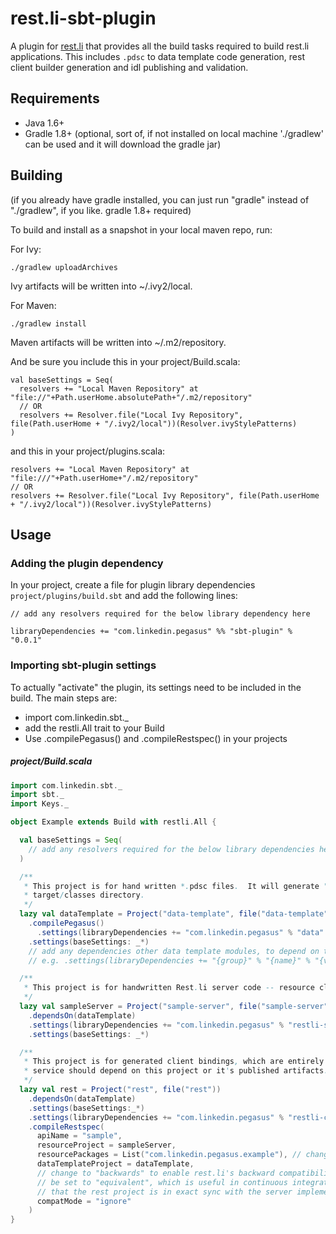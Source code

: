 rest.li-sbt-plugin
==================

A plugin for [rest.li](github.com/linkedin/rest.li) that provides all the build tasks required to build
rest.li applications.  This includes `.pdsc` to data template code generation, rest client builder generation
and idl publishing and validation.

Requirements
------------

* Java 1.6+
* Gradle 1.8+ (optional, sort of, if not installed on local machine './gradlew' can be used and it will download the gradle jar)

Building
--------

(if you already have gradle installed, you can just run "gradle" instead of "./gradlew", if you like.
gradle 1.8+ required)

To build and install as a snapshot in your local maven repo, run:

For Ivy:

    ./gradlew uploadArchives

Ivy artifacts will be written into ~/.ivy2/local.

For Maven:

    ./gradlew install

Maven artifacts will be written into ~/.m2/repository.

And be sure you include this in your project/Build.scala:

    val baseSettings = Seq(
      resolvers += "Local Maven Repository" at "file://"+Path.userHome.absolutePath+"/.m2/repository"
      // OR
      resolvers += Resolver.file("Local Ivy Repository", file(Path.userHome + "/.ivy2/local"))(Resolver.ivyStylePatterns)
    )

and this in your project/plugins.scala:

    resolvers += "Local Maven Repository" at "file:///"+Path.userHome+"/.m2/repository"
    // OR
    resolvers += Resolver.file("Local Ivy Repository", file(Path.userHome + "/.ivy2/local"))(Resolver.ivyStylePatterns)

Usage
-----

### Adding the plugin dependency

In your project, create a file for plugin library dependencies `project/plugins/build.sbt` and add the following lines:

    // add any resolvers required for the below library dependency here

    libraryDependencies += "com.linkedin.pegasus" %% "sbt-plugin" % "0.0.1"

### Importing sbt-plugin settings

To actually "activate" the plugin, its settings need to be included in the build.  The main steps are:

* import com.linkedin.sbt._
* add the restli.All trait to your Build
* Use .compilePegasus() and .compileRestspec() in your projects

##### project/Build.scala

```scala
import com.linkedin.sbt._
import sbt._
import Keys._

object Example extends Build with restli.All {

  val baseSettings = Seq(
    // add any resolvers required for the below library dependencies here
  )

  /**
   * This project is for hand written *.pdsc files.  It will generate "data template" class bindings into the
   * target/classes directory.
   */
  lazy val dataTemplate = Project("data-template", file("data-template"))
    .compilePegasus()
      .settings(libraryDependencies += "com.linkedin.pegasus" % "data" % "1.13.4")
    .settings(baseSettings: _*)
    // add any dependencies other data template modules, to depend on their .pdscs, here.
    // e.g. .settings(libraryDependencies += "{group}" % "{name}" % "{version}" % "dataTemplate")

  /**
   * This project is for handwritten Rest.li server code -- resource classes and support code.
   */
  lazy val sampleServer = Project("sample-server", file("sample-server"))
    .dependsOn(dataTemplate)
    .settings(libraryDependencies += "com.linkedin.pegasus" % "restli-server" % "1.13.4")
    .settings(baseSettings: _*)

  /**
   * This project is for generated client bindings, which are entirely generated code.  Clients to your rest.li
   * service should depend on this project or it's published artifacts.
   */
  lazy val rest = Project("rest", file("rest"))
    .dependsOn(dataTemplate)
    .settings(baseSettings:_*)
    .settings(libraryDependencies += "com.linkedin.pegasus" % "restli-client" % "1.13.4")
    .compileRestspec(
      apiName = "sample",
      resourceProject = sampleServer,
      resourcePackages = List("com.linkedin.pegasus.example"), // change this to match the package name where your *Resource.scala files reside.
      dataTemplateProject = dataTemplate,
      // change to "backwards" to enable rest.li's backward compatibility checker.  May also
      // be set to "equivalent", which is useful in continuous integration machinery to validate
      // that the rest project is in exact sync with the server implementation code.
      compatMode = "ignore"
    )
}
```